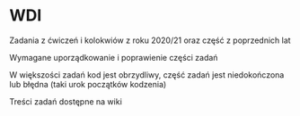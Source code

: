 # WDI

Zadania z ćwiczeń i kolokwiów z roku 2020/21 oraz część z poprzednich lat

Wymagane uporządkowanie i poprawienie części zadań

W większości zadań kod jest obrzydliwy, część zadań jest niedokończona lub błędna (taki urok początków kodzenia)

Treści zadań dostępne na wiki

